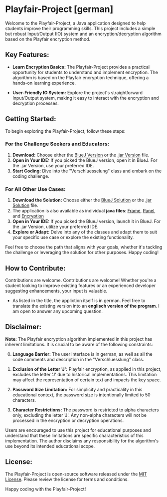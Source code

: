 # Playfair-Project [german] #
Welcome to the Playfair-Project, a Java application designed to help students improve their programming skills. This project includes a simple but robust Input/Output (IO) system and an encryption/decryption algorithm based on the Playfair encryption method.

## Key Features: ##
* **Learn Encryption Basics:**  The Playfair-Project provides a practical opportunity for students to understand and implement encryption. The algorithm is based on the Playfair encryption technique, offering a hands-on learning experience.

* **User-Friendly IO System:** Explore the project's straightforward Input/Output system, making it easy to interact with the encryption and decryption processes.

## Getting Started: ##

To begin exploring the Playfair-Project, follow these steps:

### For the Challenge Seekers and Educators: ###

1. **Download:** Choose either the [BlueJ Version](https://github.com/Sebastian-Sonne/playfair-project/blob/main/Playfair%20Encryption%20-%20BLUEJ%20Version.zip) or the [.jar Version](https://github.com/Sebastian-Sonne/playfair-project/blob/main/Playfair%20Encryption.jar) file.
2. **Open in Your IDE:** If you picked the BlueJ version, open it in BlueJ. For the .jar Version, use your preferred IDE.
3. **Start Coding:** Dive into the "Verschluesselung" class and embark on the coding challenge.

### For All Other Use Cases: ###

1. **Download the Solution:** Choose either the [BlueJ Solution](https://github.com/Sebastian-Sonne/playfair-project/blob/main/Playfair%20Encryption%20Solution%20-%20BLUEJ%20Version.zip) or the [.jar Solution](https://github.com/Sebastian-Sonne/playfair-project/blob/main/Playfair%20Encryption%20Solution.jar) file.
1. The application is also available as individual **java files**: [Frame](https://github.com/Sebastian-Sonne/playfair-project/blob/main/Frame.java), [Panel](https://github.com/Sebastian-Sonne/playfair-project/blob/main/Panel.java), and [Encryption](https://github.com/Sebastian-Sonne/playfair-project/blob/main/Verschluesselung.java)
2. **Open in Your IDE:** If you picked the BlueJ version, launch it in BlueJ. For the .jar Version, utilize your preferred IDE.
3. **Explore or Adapt:** Delve into any of the classes and adapt them to suit your specific use case or explore the existing functionality.


Feel free to choose the path that aligns with your goals, whether it's tackling the challenge or leveraging the solution for other purposes. Happy coding!

## How to Contribute: ##
Contributions are welcome. Contributions are welcome! Whether you're a student looking to improve existing features or an experienced developer suggesting enhancements, your input is valuable.
* As listed in the title, the appliction itself is in german. Feel free to translate the existing version into an **englisch version of the program**. I am open to answer any upcoming question.
 
## Disclaimer: ##

**Note:** The Playfair encryption algorithm implemented in this project has inherent limitations. It is crucial to be aware of the following constraints:

0. **Language Barrier:** The user interface is in german, as well as all the code comments and description in the "Verschluesslung" class.

1. **Exclusion of the Letter 'J':** Playfair encryption, as applied in this project, excludes the letter 'J' due to historical implementations. This limitation may affect the representation of certain text and impacts the key space.

2. **Password Size Limitation:** For simplicity and practicality in this educational context, the password size is intentionally limited to 50 characters.

3. **Character Restrictions:** The password is restricted to alpha characters only, excluding the letter 'J'. Any non-alpha characters will not be processed in the encryption or decryption operations.

Users are encouraged to use this project for educational purposes and understand that these limitations are specific characteristics of this implementation. The author disclaims any responsibility for the algorithm's use beyond its intended educational scope.


## License: ##

The Playfair-Project is open-source software released under the [MIT License](LICENSE). Please review the license for terms and conditions.

Happy coding with the Playfair-Project!
